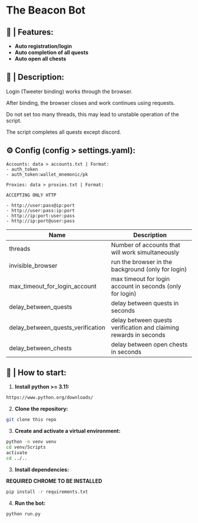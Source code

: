# The Beacon Bot

## 🤖 | Features:
- **Auto registration/login**
- **Auto completion of all quests**
- **Auto open all chests**


## 📝 | Description:
Login (Tweeter binding) works through the browser. 

After binding, the browser closes and work continues using requests.

Do not set too many threads, this may lead to unstable operation of the script.

The script completes all quests except discord.


## ⚙️ Config (config > settings.yaml):

```
Accounts: data > accounts.txt | Format:
- auth_token
- auth_token:wallet_mnemonic/pk

Proxies: data > proxies.txt | Format:

ACCEPTING ONLY HTTP 

- http://user:pass@ip:port
- http://user:pass:ip:port
- http://ip:port:user:pass
- http://ip:port@user:pass
```


| Name              | Description                                                       |
|-------------------|-------------------------------------------------------------------|
| threads           | Number of accounts that will work simultaneously                  |
| invisible_browser | run the browser in the background (only for login)                |
| max_timeout_for_login_account     | max timeout for login account in seconds (only for login)         |
| delay_between_quests       | delay between quests in seconds                                   |
| delay_between_quests_verification       | delay between quests verification and claiming rewards in seconds |
| delay_between_chests       | delay between open chests in seconds                              |



## 🚀 | How to start:
1. **Install python >= 3.11:**
```bash
https://www.python.org/downloads/
```
2. **Clone the repository:**
```bash
git clone this repo
```
3. **Create and activate a virtual environment:**
```bash
python -m venv venv
cd venv/Scripts
activate
cd ../..
```
3. **Install dependencies:**

**REQUIRED CHROME TO BE INSTALLED**
```bash
pip install -r requirements.txt
```
4. **Run the bot:**
```bash
python run.py
```
